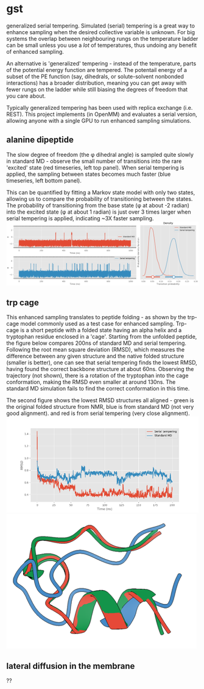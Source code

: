 # gst
 generalized serial tempering. Simulated (serial) tempering is a great way to enhance sampling when the desired collective variable is unknown. For big systems the overlap between neighbouring rungs on the temperature ladder can be small unless you use a _lot_ of temperatures, thus undoing any benefit of enhanced sampling. 
 
An alternative is 'generalized' tempering - instead of the temperature, parts of the potential energy function are tempered.  The potentail energy of a subset of the PE function (say, dihedrals, or solute-solvent nonbonded interactions) has a broader distribution, meaning you can get away with fewer rungs on the ladder while still biasing the degrees of freedom that you care about. 

Typically generalized tempering has been used with replica exchange (i.e. REST). This project implements (in OpenMM) and evaluates a serial version, allowing anyone with a single GPU to run enhanced sampling simulations.


## alanine dipeptide
The slow degree of freedom (the φ dihedral angle) is sampled quite slowly in standard MD - observe the small number of transitions into the rare 'excited' state (red timeseries, left top panel). When serial tempering is applied, the sampling between states becomes much faster (blue timeseries, left bottom panel). 

This can be quantified by fitting a Markov state model with only two states, allowing us to compare the probability of transitioning between the states. The probability of transitioning from the base state (φ at about -2 radian) into the excited state (φ at about 1 radian) is just over 3 times larger when serial tempering is applied, indicating ~3X faster sampling. 
![alt text](./alanine_dipeptide/all.png)


## trp cage
This enhanced sampling translates to peptide folding - as shown by the trp-cage model commonly used as a test case for enhanced sampling. Trp-cage is a short peptide with a folded state having an alpha helix and a tryptophan residue enclosed in a 'cage'. Starting from the unfolded peptide, the figure below compares 200ns of standard MD and serial tempering. Following the root mean square deviation (RMSD), which measures the difference between any given structure and the native folded structure (smaller is better), one can see that serial tempering finds the lowest RMSD, having found the correct backbone  structure at about 60ns. Observing the trajectory (not shown), there is a rotation of the tryptophan into the cage conformation, making the RMSD even smaller at around 130ns. The standard MD simulation fails to find the correct conformation in this time. 

The second figure shows the lowest RMSD structures all aligned - green is the original folded structure from NMR, blue is from standard MD (not very good alignment). and red is from serial tempering (very close alignment). 
![trpcage](./trp_cage/trpcage.png)
<img src="/trp_cage/aligned_structures.png" width="500">

## lateral diffusion in the membrane
??
